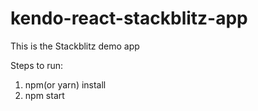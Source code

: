 # kendo-react-stackblitz-app
This is the Stackblitz demo app

Steps to run:

1) npm(or yarn) install
2) npm start 
